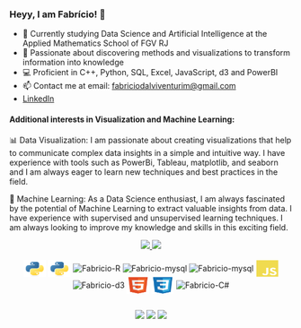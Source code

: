 ### Heyy, I am Fabrício! 🤙

- 🔭 Currently studying Data Science and Artificial Intelligence at the Applied Mathematics School of FGV RJ
- 🌱 Passionate about discovering methods and visualizations to transform information into knowledge
- 💻 Proficient in C++, Python, SQL, Excel, JavaScript, d3 and PowerBI
- 📫 Contact me at email: fabriciodalviventurim@gmail.com
- [LinkedIn](https://www.linkedin.com/in/fabricio-dalvi-venturim/)

#### Additional interests in Visualization and Machine Learning:

📊 Data Visualization: I am passionate about creating visualizations that help to communicate complex data insights in a simple and intuitive way. I have experience with tools such as PowerBi, Tableau, matplotlib, and seaborn and I am always eager to learn new techniques and best practices in the field.

🤖 Machine Learning: As a Data Science enthusiast, I am always fascinated by the potential of Machine Learning to extract valuable insights from data. I have experience with supervised and unsupervised learning techniques. I am always looking to improve my knowledge and skills in this exciting field.

<div align="center">
  <!-- First set of divs -->
  <div style="display: inline_block">
      <a href="https://github.com/FabricioVenturim">
    <img height="165em" src="https://github-readme-stats.vercel.app/api?username=FabricioVenturim&show_icons=true&theme=dracula&include_all_commits=true&count_private=true"/>
    <img height="165em" src="https://github-readme-stats.vercel.app/api/top-langs/?username=FabricioVenturim&layout=compact&langs_count=7&theme=dracula"/>
      </a>
  </div>
  
  <div style="display: inline_block"><br>
    <img align="center" alt="Fabricio-Python" height="30" width="40" src="https://raw.githubusercontent.com/devicons/devicon/master/icons/python/python-original.svg">
    <img align="center" alt="Fabricio-Python" height="30" width="40" src="https://raw.githubusercontent.com/devicons/devicon/master/icons/python/python-original.svg">
    <img align="center" alt="Fabricio-R" height="30" width="40" src="https://cdn.jsdelivr.net/gh/devicons/devicon/icons/r/r-original.svg" />
    <img align="center" alt="Fabricio-mysql" height="30" width="40" src="https://cdn.jsdelivr.net/gh/devicons/devicon/icons/mysql/mysql-original.svg" />
    <img align="center" alt="Fabricio-mysql" height="30" width="40" src="https://cdn.jsdelivr.net/gh/devicons/devicon/icons/postgresql/postgresql-original.svg" />
    <img align="center" alt="Fabricio-Js" height="30" width="40" src="https://raw.githubusercontent.com/devicons/devicon/master/icons/javascript/javascript-plain.svg">
    <img align="center" alt="Fabricio-d3" height="30" width="40" src="https://cdn.jsdelivr.net/gh/devicons/devicon/icons/d3js/d3js-original.svg" />
    <img align="center" alt="Fabricio-HTML" height="30" width="40" src="https://raw.githubusercontent.com/devicons/devicon/master/icons/html5/html5-original.svg">
    <img align="center" alt="Fabricio-CSS" height="30" width="40" src="https://raw.githubusercontent.com/devicons/devicon/master/icons/css3/css3-original.svg">
    <img align="center" alt="Fabricio-C#" height="30" width="40" src="https://icongr.am/devicon/cplusplus-original.svg?size=128&color=312b2b">

  </div>
  
  ##
  
  <div> 
    <a href="https://www.instagram.com/fabricioventurim/" target="_blank"><img src="https://img.shields.io/badge/-Instagram-%23E4405F?style=for-the-badge&logo=instagram&logoColor=white" target="_blank"></a>
    <a href = "mailto:fabriciodalviventurim@gmail.com"><img src="https://img.shields.io/badge/-Gmail-%23333?style=for-the-badge&logo=gmail&logoColor=white" target="_blank"></a>
    <a href="https://www.linkedin.com/in/fabr%C3%ADcio-dalvi-venturim-7731a4201/" target="_blank"><img src="https://img.shields.io/badge/-LinkedIn-%230077B5?style=for-the-badge&logo=linkedin&logoColor=white" target="_blank"></a> 
  
  </div>
</div>

